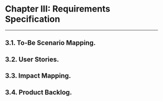 # Chapter III: Requirements Specification
----
## 3.1. To-Be Scenario Mapping.

## 3.2. User Stories.

## 3.3. Impact Mapping.

## 3.4. Product Backlog.